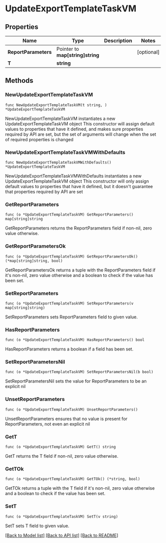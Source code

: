 # UpdateExportTemplateTaskVM

## Properties

Name | Type | Description | Notes
------------ | ------------- | ------------- | -------------
**ReportParameters** | Pointer to **map[string]string** |  | [optional] 
**T** | **string** |  | 

## Methods

### NewUpdateExportTemplateTaskVM

`func NewUpdateExportTemplateTaskVM(t string, ) *UpdateExportTemplateTaskVM`

NewUpdateExportTemplateTaskVM instantiates a new UpdateExportTemplateTaskVM object
This constructor will assign default values to properties that have it defined,
and makes sure properties required by API are set, but the set of arguments
will change when the set of required properties is changed

### NewUpdateExportTemplateTaskVMWithDefaults

`func NewUpdateExportTemplateTaskVMWithDefaults() *UpdateExportTemplateTaskVM`

NewUpdateExportTemplateTaskVMWithDefaults instantiates a new UpdateExportTemplateTaskVM object
This constructor will only assign default values to properties that have it defined,
but it doesn't guarantee that properties required by API are set

### GetReportParameters

`func (o *UpdateExportTemplateTaskVM) GetReportParameters() map[string]string`

GetReportParameters returns the ReportParameters field if non-nil, zero value otherwise.

### GetReportParametersOk

`func (o *UpdateExportTemplateTaskVM) GetReportParametersOk() (*map[string]string, bool)`

GetReportParametersOk returns a tuple with the ReportParameters field if it's non-nil, zero value otherwise
and a boolean to check if the value has been set.

### SetReportParameters

`func (o *UpdateExportTemplateTaskVM) SetReportParameters(v map[string]string)`

SetReportParameters sets ReportParameters field to given value.

### HasReportParameters

`func (o *UpdateExportTemplateTaskVM) HasReportParameters() bool`

HasReportParameters returns a boolean if a field has been set.

### SetReportParametersNil

`func (o *UpdateExportTemplateTaskVM) SetReportParametersNil(b bool)`

 SetReportParametersNil sets the value for ReportParameters to be an explicit nil

### UnsetReportParameters
`func (o *UpdateExportTemplateTaskVM) UnsetReportParameters()`

UnsetReportParameters ensures that no value is present for ReportParameters, not even an explicit nil
### GetT

`func (o *UpdateExportTemplateTaskVM) GetT() string`

GetT returns the T field if non-nil, zero value otherwise.

### GetTOk

`func (o *UpdateExportTemplateTaskVM) GetTOk() (*string, bool)`

GetTOk returns a tuple with the T field if it's non-nil, zero value otherwise
and a boolean to check if the value has been set.

### SetT

`func (o *UpdateExportTemplateTaskVM) SetT(v string)`

SetT sets T field to given value.



[[Back to Model list]](../README.md#documentation-for-models) [[Back to API list]](../README.md#documentation-for-api-endpoints) [[Back to README]](../README.md)


